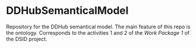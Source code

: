 # DDHubSemanticalModel
Repository for the DDHub semantical model. The main feature of this repo is the ontology. 
Corresponds to the activities 1 and 2 of the *Work Package 1* of the DSID project. 
